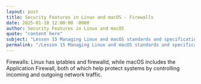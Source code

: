 ```yaml
---
layout: post
title: Security Features in Linux and macOS - Firewalls
date: 2025-01-10 12:00:00 -0000
author: Security Features in Linux and macOS
quote: "content here"
subject: "Lesson 15 Managing Linux and macOS standards and specifications"
permalink: "/Lesson 15 Managing Linux and macOS standards and specifications/Security Features in Linux and macOS/Security Features in Linux and macOS - Firewalls"
---
```


Firewalls: Linux has iptables and firewalld, while macOS includes the Application Firewall, both of which help protect systems by controlling incoming and outgoing network traffic.
